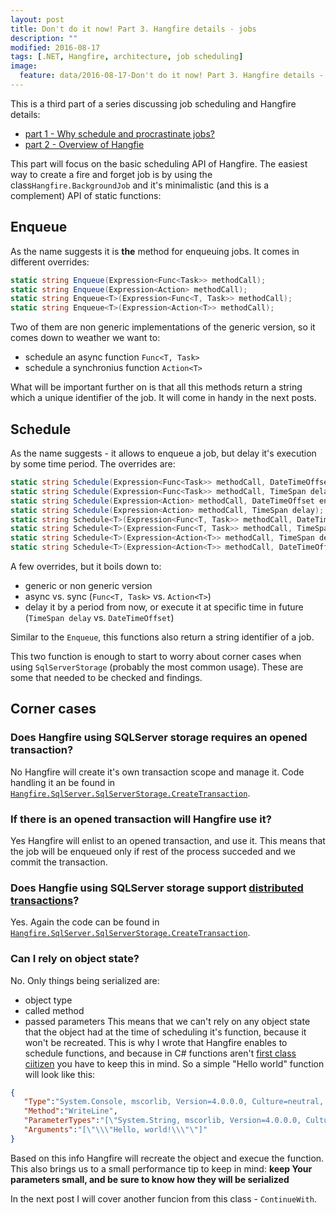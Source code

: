 ```yaml
---
layout: post
title: Don't do it now! Part 3. Hangfire details - jobs
description: ""
modified: 2016-08-17
tags: [.NET, Hangfire, architecture, job scheduling]
image:
  feature: data/2016-08-17-Don't do it now! Part 3. Hangfire details - jobs/logo.jpg
---
```


This is a third part of a series discussing job scheduling and Hangfire details:

- [part 1 - Why schedule and procrastinate jobs?](/Don't-do-it)
- [part 2 - Overview of Hangfie](/Don't-do-it-now!-Part-2.-Background-tasks,-job-queuing-and-scheduling-with-Hangfire/)

This part will focus on the basic scheduling API of Hangfire.
The easiest way to create a fire and forget job is by using the class`Hangfire.BackgroundJob` and it's minimalistic  (and this is a complement) API of static functions:

## Enqueue
As the name suggests it is **the** method for enqueuing jobs. It comes in different overrides:

```csharp
static string Enqueue(Expression<Func<Task>> methodCall);
static string Enqueue(Expression<Action> methodCall);
static string Enqueue<T>(Expression<Func<T, Task>> methodCall);
static string Enqueue<T>(Expression<Action<T>> methodCall);
```
Two of them are non generic implementations of the generic version, so it comes down to weather we want to:

- schedule an async function `Func<T, Task>`
- schedule a synchronius function `Action<T>`

What will be important further on is that all this methods return a string which a unique identifier of the job. It will come in handy in the next posts.

## Schedule
As the name suggests - it allows to enqueue a job, but delay it's execution by some time period. The overrides are:

```csharp
static string Schedule(Expression<Func<Task>> methodCall, DateTimeOffset enqueueAt);
static string Schedule(Expression<Func<Task>> methodCall, TimeSpan delay);
static string Schedule(Expression<Action> methodCall, DateTimeOffset enqueueAt);
static string Schedule(Expression<Action> methodCall, TimeSpan delay);
static string Schedule<T>(Expression<Func<T, Task>> methodCall, DateTimeOffset enqueueAt);
static string Schedule<T>(Expression<Func<T, Task>> methodCall, TimeSpan delay);
static string Schedule<T>(Expression<Action<T>> methodCall, TimeSpan delay);
static string Schedule<T>(Expression<Action<T>> methodCall, DateTimeOffset enqueueAt);
```
A few overrides, but it boils down to:

- generic or non generic version
- async vs. sync (`Func<T, Task>` vs. `Action<T>`)
- delay it by a period from now, or execute it at specific time in future (`TimeSpan delay` vs. `DateTimeOffset`)

Similar to the `Enqueue`, this functions also return a string identifier of a job.

This two function is enough to start to worry about corner cases when using `SqlServerStorage` (probably the most common usage). These are some that needed to be checked and findings.

## Corner cases

### Does Hangfire using SQLServer storage requires an opened transaction?
No Hangfire will create it's own transaction scope and manage it. Code handling it an be found in [`Hangfire.SqlServer.SqlServerStorage.CreateTransaction`](https://github.com/HangfireIO/Hangfire/blob/master/src/Hangfire.SqlServer/SqlServerStorage.cs).

### If there is an opened transaction will Hangfire use it?
Yes Hangfire will enlist to an opened transaction, and use it. This means that the job will be enqueued only if rest of the process succeded and we commit the transaction.

### Does Hangfie using SQLServer storage support [distributed transactions](https://en.wikipedia.org/wiki/Distributed_transaction)?
Yes. Again the code can be found in [`Hangfire.SqlServer.SqlServerStorage.CreateTransaction`](https://github.com/HangfireIO/Hangfire/blob/master/src/Hangfire.SqlServer/SqlServerStorage.cs).

### Can I rely on object state?
No. Only things being serialized are:
- object type
- called method
- passed parameters
This means that we can't rely on any object state that the object had at the time of scheduling it's function, because it won't be recreated. This is why I wrote that Hangfire enables to schedule functions, and because in C# functions aren't [first class ciitizen](https://en.wikipedia.org/wiki/First-class_citizen) you have to keep this in mind. So a simple "Hello world" function will look like this:

```json
{  
   "Type":"System.Console, mscorlib, Version=4.0.0.0, Culture=neutral, PublicKeyToken=b77a5c561934e089",
   "Method":"WriteLine",
   "ParameterTypes":"[\"System.String, mscorlib, Version=4.0.0.0, Culture=neutral, PublicKeyToken=b77a5c561934e089\"]",
   "Arguments":"[\"\\\"Hello, world!\\\"\"]"
}
```
Based on this info Hangfire will recreate the object and execue the function. This also brings us to a small performance tip to keep in mind: 
**keep Your parameters small, and be sure to know how they will be serialized** 

In the next post I will cover another funcion from this class - `ContinueWith`.